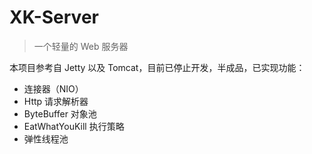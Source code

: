 # XK-Server

> 一个轻量的 Web 服务器

本项目参考自 Jetty 以及 Tomcat，目前已停止开发，半成品，已实现功能：

- 连接器（NIO）
- Http 请求解析器
- ByteBuffer 对象池
- EatWhatYouKill 执行策略
- 弹性线程池

